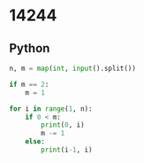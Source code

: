 # 14244

## Python

```python
n, m = map(int, input().split())

if m == 2:
    m = 1

for i in range(1, n):
    if 0 < m:
        print(0, i)
        m -= 1
    else:
        print(i-1, i)

```
